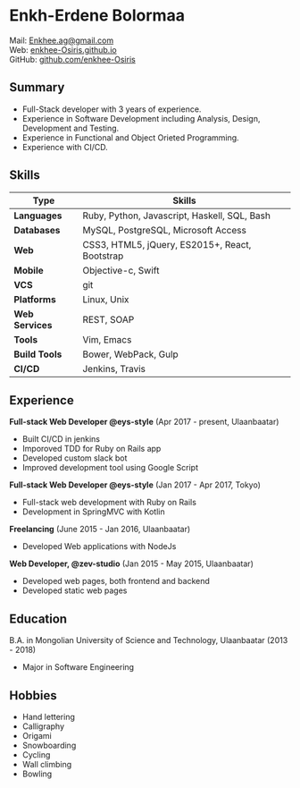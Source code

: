 Enkh-Erdene Bolormaa
===========================
Mail: [Enkhee.ag@gmail.com](mailto:enkhee.ag@gmail.com)  
Web: [enkhee-Osiris.github.io](https://enkhee-Osiris.github.io)  
GitHub: [github.com/enkhee-Osiris](https://github.com/enkhee-Osiris/curriculum_vitae)

Summary
--------
  * Full-Stack developer with 3 years of experience.
  * Experience in Software Development including Analysis, Design, Development and Testing.
  * Experience in Functional and Object Orieted Programming.
  * Experience with CI/CD.

Skills
-------
| Type             | Skills                                         |
|------------------|------------------------------------------------|
| **Languages**    | Ruby, Python, Javascript, Haskell, SQL, Bash   |
| **Databases**    | MySQL, PostgreSQL, Microsoft Access            |
| **Web**          | CSS3, HTML5, jQuery, ES2015+, React, Bootstrap |
| **Mobile**       | Objective-c, Swift                             |
| **VCS**          | git                                            |
| **Platforms**    | Linux, Unix                                    |
| **Web Services** | REST, SOAP                                     |
| **Tools**        | Vim, Emacs                                     |
| **Build Tools**  | Bower, WebPack, Gulp                           |
| **CI/CD**        | Jenkins, Travis                                |

Experience
------------
**Full-stack Web Developer @eys-style** (Apr 2017 - present, Ulaanbaatar)
  * Built CI/CD in jenkins
  * Imporoved TDD for Ruby on Rails app
  * Developed custom slack bot
  * Improved development tool using Google Script

**Full-stack Web Developer @eys-style** (Jan 2017 - Apr 2017, Tokyo)
  * Full-stack web development with Ruby on Rails
  * Development in SpringMVC with Kotlin

**Freelancing** (June 2015 - Jan 2016, Ulaanbaatar)
  * Developed Web applications with NodeJs

**Web Developer, @zev-studio** (Jan 2015 - May 2015, Ulaanbaatar)
  * Developed web pages, both frontend and backend
  * Developed static web pages

Education
-----------
B.A. in Mongolian University of Science and Technology, Ulaanbaatar (2013 - 2018)
  * Major in Software Engineering

Hobbies
--------
  * Hand lettering
  * Calligraphy
  * Origami
  * Snowboarding
  * Cycling
  * Wall climbing
  * Bowling
